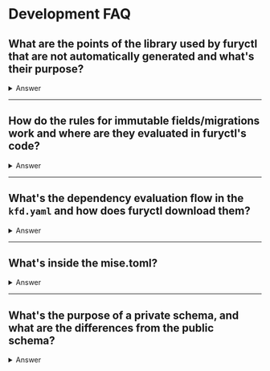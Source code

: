 # Development FAQ

## **What are the points of the library used by furyctl that are not automatically generated and what's their purpose?**

<details>
  <summary>Answer</summary>

The files used by `furyctl`, in addition to the schema generated in `pkg/apis`, are:

- **Defaults for the distribution**: These are contained in the `defaults` folder. These files define the default values and settings that are used for the configuration, ensuring that the distribution behaves in a predictable manner when no explicit configurations are provided.

- **Templates for the distribution**: These are found in the `templates` folder and include specific templates like Terraform for `EKSCluster`. These templates serve as blueprints for configuring and deploying components (like cloud resources), enabling customizations for different environments.

- **Rules for `furyctl.yaml` changes**: The rules determine which changes are permitted in the `furyctl.yaml` file after initial deployment. These rules are critical for ensuring that modifications to the configuration are safe and consistent with the intended deployment workflow, particularly when managing state changes across environments.

- **Basic models for SD and `furyctl.yaml` kind and version**: These are contained in the `pkg/apis/config` folder. These Go structures are used to parse the `kfd.yaml` file and the initial information such as `Kind` and `APIVersion` from the `furyctl.yaml`.
</details>

---

## **How do the rules for immutable fields/migrations work and where are they evaluated in furyctl's code?**

<details>
  <summary>Answer</summary>

Once you install fury for the first time, if you change mind about a configuration and you want to edit the `furyctl.yaml` file and reinstall there are some rules in place. These rules can contain migration paths and immutable fields.

The rules for immutable fields and migrations are evaluated within the core logic of the `furyctl` tool. These rules are defined in the configuration files and enforced by the tool to ensure consistency and prevent misconfigurations.

These rules serve as safety mechanisms during module changes (e.g., switching from the Loki logging system to OpenSearch). Some changes are allowed, while others are not. For example, fields marked as `immutable` will return an error if an attempt is made to change them.

The rules are configured in the `rules` folder, and the commands/scripts executed for each rule are found in `templates/distribution/scripts/pre-apply.sh.tpl`.

Additionally, **Reducers** are special fields rendered inside the template engine that indicate whether a particular feature or module of the distribution has changed. The `.to` and `.from` strings indicate these changes precisely.

For example from logging `loki` to `opensearch` the `.form` key contains the previous value `loki` and the key `.to` contains `opensearch` so you can run the `deleteLoki` script by checking the `.from` key. The new module `opensearch` will then be installed by the standard apply flow. (`templates/distribution/scripts/pre-apply.sh.tpl:106`)

</details>

---

## **What's the dependency evaluation flow in the `kfd.yaml` and how does furyctl download them?**

<details>
  <summary>Answer</summary>

The `kfd.yaml` file, specific to the distribution downloaded by `furyctl`, contains the definitions of dependencies that the distribution relies on.

Furyctl reads the version information embedded within the `kfd.yaml` file to determine which dependencies need to be fetched. These dependencies are typically other resources or libraries required for the successful deployment or operation of the current distribution.

Once identified, `furyctl` downloads or references these dependencies from either a local or remote repository. This ensures that the distribution is fully equipped with all the necessary components for deployment, preventing version mismatches and compatibility issues. The process ensures the environment is set up with the correct versions and configurations.

</details>

---

## **What's inside the mise.toml?**

<details>
  <summary>Answer</summary>

The important mise tasks are:

- **`mise install`**: This command installs all the tools required for the subsequent commands. Tool versions are managed in the `mise.toml` file.

- **`mise run generate-go-models`**: This command generates Go code from the JSON schema files. The generated code defines the data models used in the codebase, providing a structured representation of the resources and configurations used by `furyctl`. It essentially converts the schema into Go structs, which are essential for interacting with the configuration data programmatically. The tool used to generate the code is https://github.com/sighupio/go-jsonschema.

- **`mise run generate-docs`**: This command generates Markdown documentation from the schema files. It extracts the necessary information from the schemas and formats it into human-readable documentation, helping developers and users understand how to configure and use the distribution and resources. This documentation serves as the primary reference for anyone interacting with `furyctl`.

To have a working dev environment you need to launch `mise install`. The required tool versions are managed in `mise.toml`.

</details>

---

## **What's the purpose of a private schema, and what are the differences from the public schema?**

<details>
  <summary>Answer</summary>

The `public` schema serves as the base schema, which is shared and visible to all users. It defines the core structure and expected properties for a particular resource or configuration.

The `private` schema is a modified version of the public schema, typically used internally within `furyctl`. It includes additional fields or configurations that should not be exposed in the public configuration files (like `furyctl.yaml`), but are still necessary for certain internal operations or customizations within the codebase.

A notable case where the private schema is used is with the `EKSCluster` resource. Here, a patch (`schemas/private/ekscluster-kfd-v1alpha2.patch.json`) is applied to the public schema (`schemas/public/ekscluster-kfd-v1alpha2.json`) with `json-patch` and `jq` to add internal fields that are required for `furyctl` to function but are not intended for end-user modification. This separation ensures that sensitive or internal details remain private while maintaining flexibility for internal customization. Note that this process is automatic and managed by the `mise run generate-go-models` command. To configure a new private schema / patch create a new configuration in the `mise.toml` [tasks._generate-go-models] section and a patch like `schemas/private/ekscluster-kfd-v1alpha2.patch.json` that is a standard json patch (https://jsonpatch.com).

</details>

